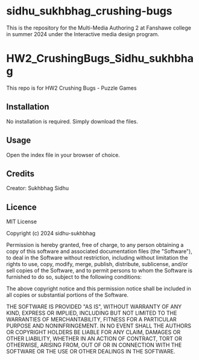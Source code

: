 # sidhu_sukhbhag_crushing-bugs
This is the repository for the Multi-Media Authoring 2 at Fanshawe college in summer 2024 under the Interactive media design program. 

# HW2_CrushingBugs_Sidhu_sukhbhag
This repo is for HW2 Crushing Bugs - Puzzle Games

## Installation

No installation is required. Simply download the files.

## Usage

Open the index file in your browser of choice.

## Credits

Creator: Sukhbhag Sidhu

## Licence

MIT License

Copyright (c) 2024 sidhu-sukhbhag

Permission is hereby granted, free of charge, to any person obtaining a copy
of this software and associated documentation files (the "Software"), to deal
in the Software without restriction, including without limitation the rights
to use, copy, modify, merge, publish, distribute, sublicense, and/or sell
copies of the Software, and to permit persons to whom the Software is
furnished to do so, subject to the following conditions:

The above copyright notice and this permission notice shall be included in all
copies or substantial portions of the Software.

THE SOFTWARE IS PROVIDED "AS IS", WITHOUT WARRANTY OF ANY KIND, EXPRESS OR
IMPLIED, INCLUDING BUT NOT LIMITED TO THE WARRANTIES OF MERCHANTABILITY,
FITNESS FOR A PARTICULAR PURPOSE AND NONINFRINGEMENT. IN NO EVENT SHALL THE
AUTHORS OR COPYRIGHT HOLDERS BE LIABLE FOR ANY CLAIM, DAMAGES OR OTHER
LIABILITY, WHETHER IN AN ACTION OF CONTRACT, TORT OR OTHERWISE, ARISING FROM,
OUT OF OR IN CONNECTION WITH THE SOFTWARE OR THE USE OR OTHER DEALINGS IN THE
SOFTWARE.
